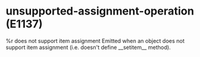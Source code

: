 # unsupported-assignment-operation (E1137)

%r does not support item assignment Emitted when an object does not
support item assignment (i.e. doesn't define \_\_setitem\_\_ method).
